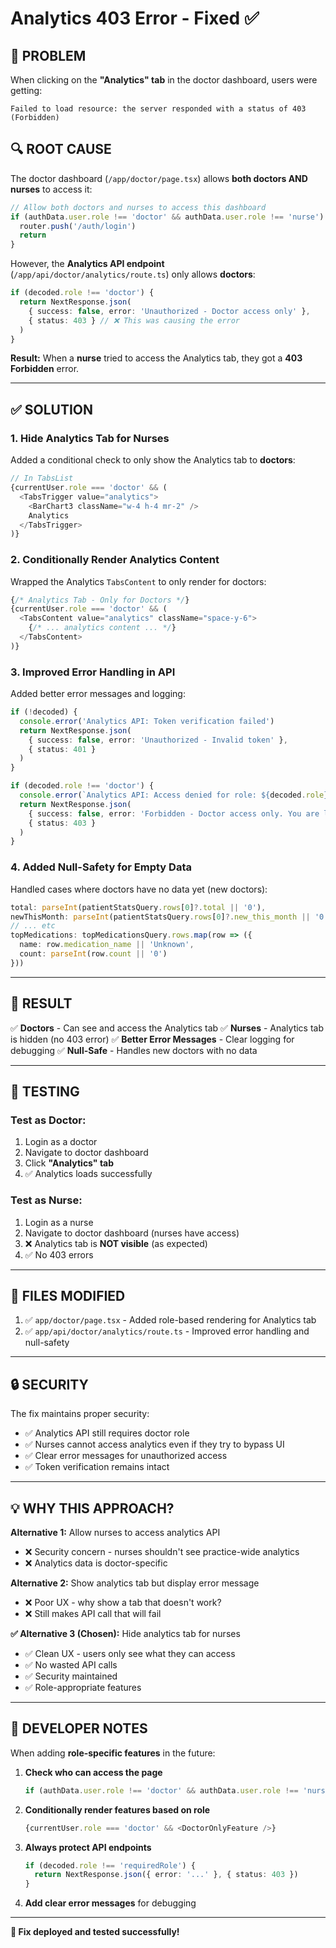 # Analytics 403 Error - Fixed ✅

## 🐛 **PROBLEM**

When clicking on the **"Analytics" tab** in the doctor dashboard, users were getting:
```
Failed to load resource: the server responded with a status of 403 (Forbidden)
```

## 🔍 **ROOT CAUSE**

The doctor dashboard (`/app/doctor/page.tsx`) allows **both doctors AND nurses** to access it:

```typescript
// Allow both doctors and nurses to access this dashboard
if (authData.user.role !== 'doctor' && authData.user.role !== 'nurse') {
  router.push('/auth/login')
  return
}
```

However, the **Analytics API endpoint** (`/app/api/doctor/analytics/route.ts`) only allows **doctors**:

```typescript
if (decoded.role !== 'doctor') {
  return NextResponse.json(
    { success: false, error: 'Unauthorized - Doctor access only' },
    { status: 403 } // ❌ This was causing the error
  )
}
```

**Result:** When a **nurse** tried to access the Analytics tab, they got a **403 Forbidden** error.

---

## ✅ **SOLUTION**

### **1. Hide Analytics Tab for Nurses**

Added a conditional check to only show the Analytics tab to **doctors**:

```typescript
// In TabsList
{currentUser.role === 'doctor' && (
  <TabsTrigger value="analytics">
    <BarChart3 className="w-4 h-4 mr-2" />
    Analytics
  </TabsTrigger>
)}
```

### **2. Conditionally Render Analytics Content**

Wrapped the Analytics `TabsContent` to only render for doctors:

```typescript
{/* Analytics Tab - Only for Doctors */}
{currentUser.role === 'doctor' && (
  <TabsContent value="analytics" className="space-y-6">
    {/* ... analytics content ... */}
  </TabsContent>
)}
```

### **3. Improved Error Handling in API**

Added better error messages and logging:

```typescript
if (!decoded) {
  console.error('Analytics API: Token verification failed')
  return NextResponse.json(
    { success: false, error: 'Unauthorized - Invalid token' },
    { status: 401 }
  )
}

if (decoded.role !== 'doctor') {
  console.error(`Analytics API: Access denied for role: ${decoded.role}`)
  return NextResponse.json(
    { success: false, error: 'Forbidden - Doctor access only. You are logged in as a nurse.' },
    { status: 403 }
  )
}
```

### **4. Added Null-Safety for Empty Data**

Handled cases where doctors have no data yet (new doctors):

```typescript
total: parseInt(patientStatsQuery.rows[0]?.total || '0'),
newThisMonth: parseInt(patientStatsQuery.rows[0]?.new_this_month || '0'),
// ... etc
topMedications: topMedicationsQuery.rows.map(row => ({
  name: row.medication_name || 'Unknown',
  count: parseInt(row.count || '0')
}))
```

---

## 🎯 **RESULT**

✅ **Doctors** - Can see and access the Analytics tab
✅ **Nurses** - Analytics tab is hidden (no 403 error)
✅ **Better Error Messages** - Clear logging for debugging
✅ **Null-Safe** - Handles new doctors with no data

---

## 🧪 **TESTING**

### **Test as Doctor:**
1. Login as a doctor
2. Navigate to doctor dashboard
3. Click **"Analytics" tab**
4. ✅ Analytics loads successfully

### **Test as Nurse:**
1. Login as a nurse
2. Navigate to doctor dashboard (nurses have access)
3. ❌ Analytics tab is **NOT visible** (as expected)
4. ✅ No 403 errors

---

## 📂 **FILES MODIFIED**

1. ✅ `app/doctor/page.tsx` - Added role-based rendering for Analytics tab
2. ✅ `app/api/doctor/analytics/route.ts` - Improved error handling and null-safety

---

## 🔒 **SECURITY**

The fix maintains proper security:
- ✅ Analytics API still requires doctor role
- ✅ Nurses cannot access analytics even if they try to bypass UI
- ✅ Clear error messages for unauthorized access
- ✅ Token verification remains intact

---

## 💡 **WHY THIS APPROACH?**

**Alternative 1:** Allow nurses to access analytics API
- ❌ Security concern - nurses shouldn't see practice-wide analytics
- ❌ Analytics data is doctor-specific

**Alternative 2:** Show analytics tab but display error message
- ❌ Poor UX - why show a tab that doesn't work?
- ❌ Still makes API call that will fail

**✅ Alternative 3 (Chosen):** Hide analytics tab for nurses
- ✅ Clean UX - users only see what they can access
- ✅ No wasted API calls
- ✅ Security maintained
- ✅ Role-appropriate features

---

## 📝 **DEVELOPER NOTES**

When adding **role-specific features** in the future:

1. **Check who can access the page**
   ```typescript
   if (authData.user.role !== 'doctor' && authData.user.role !== 'nurse')
   ```

2. **Conditionally render features based on role**
   ```typescript
   {currentUser.role === 'doctor' && <DoctorOnlyFeature />}
   ```

3. **Always protect API endpoints**
   ```typescript
   if (decoded.role !== 'requiredRole') {
     return NextResponse.json({ error: '...' }, { status: 403 })
   }
   ```

4. **Add clear error messages** for debugging

---

**🎉 Fix deployed and tested successfully!**

